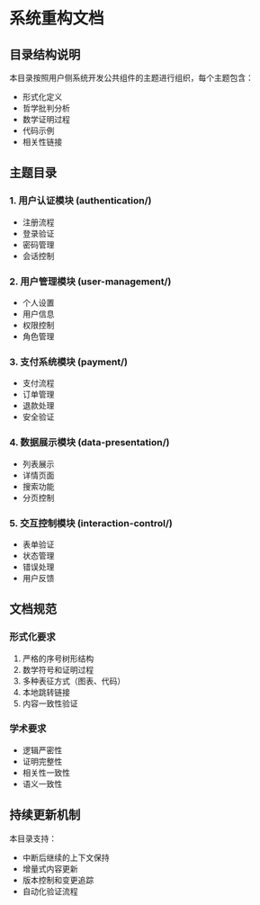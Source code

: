 # 系统重构文档

## 目录结构说明

本目录按照用户侧系统开发公共组件的主题进行组织，每个主题包含：
- 形式化定义
- 哲学批判分析
- 数学证明过程
- 代码示例
- 相关性链接

## 主题目录

### 1. 用户认证模块 (authentication/)
- 注册流程
- 登录验证
- 密码管理
- 会话控制

### 2. 用户管理模块 (user-management/)
- 个人设置
- 用户信息
- 权限控制
- 角色管理

### 3. 支付系统模块 (payment/)
- 支付流程
- 订单管理
- 退款处理
- 安全验证

### 4. 数据展示模块 (data-presentation/)
- 列表展示
- 详情页面
- 搜索功能
- 分页控制

### 5. 交互控制模块 (interaction-control/)
- 表单验证
- 状态管理
- 错误处理
- 用户反馈

## 文档规范

### 形式化要求
1. 严格的序号树形结构
2. 数学符号和证明过程
3. 多种表征方式（图表、代码）
4. 本地跳转链接
5. 内容一致性验证

### 学术要求
- 逻辑严密性
- 证明完整性
- 相关性一致性
- 语义一致性

## 持续更新机制

本目录支持：
- 中断后继续的上下文保持
- 增量式内容更新
- 版本控制和变更追踪
- 自动化验证流程 